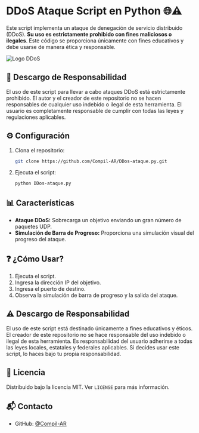 # DDoS Ataque Script en Python 🌐⚠️

Este script implementa un ataque de denegación de servicio distribuido (DDoS). **Su uso es estrictamente prohibido con fines maliciosos o ilegales**. Este código se proporciona únicamente con fines educativos y debe usarse de manera ética y responsable.

![Logo DDoS](logo-github-ddos.png)

## 🚨 Descargo de Responsabilidad

El uso de este script para llevar a cabo ataques DDoS está estrictamente prohibido. El autor y el creador de este repositorio no se hacen responsables de cualquier uso indebido o ilegal de esta herramienta. El usuario es completamente responsable de cumplir con todas las leyes y regulaciones aplicables.

## ⚙️ Configuración

1. Clona el repositorio:
    ```bash
    git clone https://github.com/Compil-AR/DDos-ataque.py.git
    ```

2. Ejecuta el script:
    ```bash
    python DDos-ataque.py
    ```

## 📊 Características

- **Ataque DDoS:** Sobrecarga un objetivo enviando un gran número de paquetes UDP.
- **Simulación de Barra de Progreso:** Proporciona una simulación visual del progreso del ataque.

## ❓ ¿Cómo Usar?

1. Ejecuta el script.
2. Ingresa la dirección IP del objetivo.
3. Ingresa el puerto de destino.
4. Observa la simulación de barra de progreso y la salida del ataque.

## ⚠️ Descargo de Responsabilidad

El uso de este script está destinado únicamente a fines educativos y éticos. El creador de este repositorio no se hace responsable del uso indebido o ilegal de esta herramienta. Es responsabilidad del usuario adherirse a todas las leyes locales, estatales y federales aplicables. Si decides usar este script, lo haces bajo tu propia responsabilidad.

## 📝 Licencia

Distribuido bajo la licencia MIT. Ver `LICENSE` para más información.

## 📬 Contacto

- GitHub: [@Compil-AR](https://github.com/Compil-AR)

